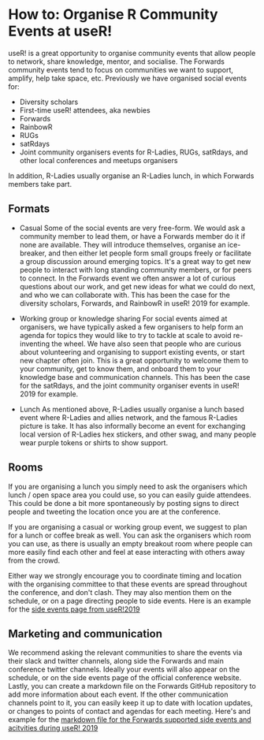 # How to: Organise R Community Events at useR!

useR! is a great opportunity to organise community events that allow people to network, share knowledge, mentor, and socialise. 
The Forwards community events tend to focus on communities we want to support, amplify, help take space, etc.
Previously we have organised social events for: 
* Diversity scholars
* First-time useR! attendees, aka newbies
* Forwards
* RainbowR
* RUGs
* satRdays
* Joint community organisers events for R-Ladies, RUGs, satRdays, and other local conferences and meetups organisers

In addition, R-Ladies usually organise an R-Ladies lunch, in which Forwards members take part.


## Formats

* Casual
Some of the social events are very free-form. We would ask a community member to lead them, or have a Forwards member do it if none are available. 
They will introduce themselves, organise an ice-breaker, and then either let people form small groups freely or facilitate a group discussion around emerging topics.
It's a great way to get new people to interact with long standing community members, or for peers to connect. 
In the Forwards event we often answer a lot of curious questions about our work, and get new ideas for what we could do next, and who we can collaborate with. 
This has been the case for the diversity scholars, Forwards, and RainbowR in useR! 2019 for example.

* Working group or knowledge sharing
For social events aimed at organisers, we have typically asked a few organisers to help form an agenda for topics they would like to try to tackle at scale to avoid re-inventing the wheel.
We have also seen that people who are curious about volunteering and organising to support existing events, or start new chapter often join. 
This is a great opportunity to welcome them to your community, get to know them, and onboard them to your knowledge base and communication channels.
This has been the case for the satRdays, and the joint community organiser events in useR! 2019 for example.

* Lunch
As mentioned above, R-Ladies usually organise a lunch based event where R-Ladies and allies network, and the famous R-Ladies picture is take. 
It has also informally become an event for exchanging local version of R-Ladies hex stickers, and other swag, and many people wear purple tokens or shirts to show support.

## Rooms
If you are organising a lunch you simply need to ask the organisers which lunch / open space area you could use, so you can easily guide attendees.
This could be done a bit more spontaneously by posting signs to direct people and tweeting the location once you are at the conference.

If you are organising a casual or working group event, we suggest to plan for a lunch or coffee break as well. 
You can ask the organisers which room you can use, as there is usually an empty breakout room where people can more easily find each other and feel at ease interacting with others away from the crowd.


Either way we strongly encourage you to coordinate timing and location with the organising committee to that these events are spread throughout the conference, and don't clash. 
They may also mention them on the schedule, or on a page directing people to side events. Here is an example for the [side events page from useR!2019](http://www.user2019.fr/side/)

## Marketing and communication
We recommend asking the relevant communities to share the events via their slack and twitter channels, along side the Forwards and main conference twitter channels.
Ideally your events will also appear on the schedule, or on the side events page of the official conference website. 
Lastly, you can create a markdown file on the Forwards GitHub repository to add more information about each event. 
If the other communication channels point to it, you can easily keep it up to date with location updates, or changes to points of contact and agendas for each meeting.
Here's and example for the [markdown file for the Forwards supported side events and acitvities during useR! 2019](https://github.com/forwards/conferences/blob/master/user2019_plans.md)
